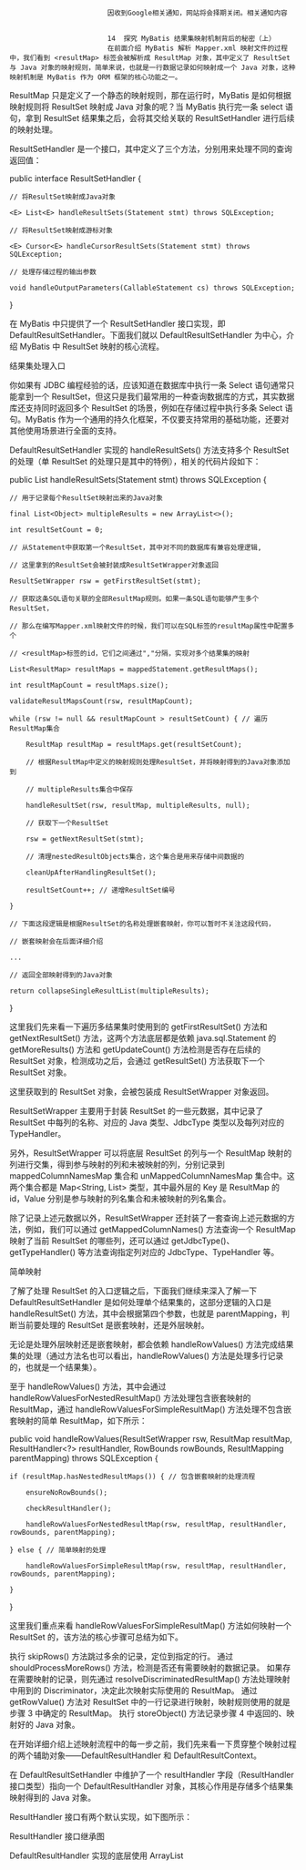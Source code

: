 
                            
                            因收到Google相关通知，网站将会择期关闭。相关通知内容
                            
                            
                            14  探究 MyBatis 结果集映射机制背后的秘密（上）
                            在前面介绍 MyBatis 解析 Mapper.xml 映射文件的过程中，我们看到 <resultMap> 标签会被解析成 ResultMap 对象，其中定义了 ResultSet 与 Java 对象的映射规则，简单来说，也就是一行数据记录如何映射成一个 Java 对象，这种映射机制是 MyBatis 作为 ORM 框架的核心功能之一。

ResultMap 只是定义了一个静态的映射规则，那在运行时，MyBatis 是如何根据映射规则将 ResultSet 映射成 Java 对象的呢？当 MyBatis 执行完一条 select 语句，拿到 ResultSet 结果集之后，会将其交给关联的 ResultSetHandler 进行后续的映射处理。

ResultSetHandler 是一个接口，其中定义了三个方法，分别用来处理不同的查询返回值：

public interface ResultSetHandler {

    // 将ResultSet映射成Java对象

    <E> List<E> handleResultSets(Statement stmt) throws SQLException;

    // 将ResultSet映射成游标对象

    <E> Cursor<E> handleCursorResultSets(Statement stmt) throws SQLException;

    // 处理存储过程的输出参数

    void handleOutputParameters(CallableStatement cs) throws SQLException;

}


在 MyBatis 中只提供了一个 ResultSetHandler 接口实现，即 DefaultResultSetHandler。下面我们就以 DefaultResultSetHandler 为中心，介绍 MyBatis 中 ResultSet 映射的核心流程。

结果集处理入口

你如果有 JDBC 编程经验的话，应该知道在数据库中执行一条 Select 语句通常只能拿到一个 ResultSet，但这只是我们最常用的一种查询数据库的方式，其实数据库还支持同时返回多个 ResultSet 的场景，例如在存储过程中执行多条 Select 语句。MyBatis 作为一个通用的持久化框架，不仅要支持常用的基础功能，还要对其他使用场景进行全面的支持。

DefaultResultSetHandler 实现的 handleResultSets() 方法支持多个 ResultSet 的处理（单 ResultSet 的处理只是其中的特例），相关的代码片段如下：

public List<Object> handleResultSets(Statement stmt) throws SQLException {

    // 用于记录每个ResultSet映射出来的Java对象

    final List<Object> multipleResults = new ArrayList<>();

    int resultSetCount = 0;

    // 从Statement中获取第一个ResultSet，其中对不同的数据库有兼容处理逻辑,

    // 这里拿到的ResultSet会被封装成ResultSetWrapper对象返回

    ResultSetWrapper rsw = getFirstResultSet(stmt);

    // 获取这条SQL语句关联的全部ResultMap规则。如果一条SQL语句能够产生多个ResultSet，

    // 那么在编写Mapper.xml映射文件的时候，我们可以在SQL标签的resultMap属性中配置多个

    // <resultMap>标签的id，它们之间通过","分隔，实现对多个结果集的映射

    List<ResultMap> resultMaps = mappedStatement.getResultMaps();

    int resultMapCount = resultMaps.size();

    validateResultMapsCount(rsw, resultMapCount);

    while (rsw != null && resultMapCount > resultSetCount) { // 遍历ResultMap集合

        ResultMap resultMap = resultMaps.get(resultSetCount);

        // 根据ResultMap中定义的映射规则处理ResultSet，并将映射得到的Java对象添加到

        // multipleResults集合中保存

        handleResultSet(rsw, resultMap, multipleResults, null);

        // 获取下一个ResultSet

        rsw = getNextResultSet(stmt);

        // 清理nestedResultObjects集合，这个集合是用来存储中间数据的

        cleanUpAfterHandlingResultSet();

        resultSetCount++; // 递增ResultSet编号

    }

    // 下面这段逻辑是根据ResultSet的名称处理嵌套映射，你可以暂时不关注这段代码，

    // 嵌套映射会在后面详细介绍

    ... 

    // 返回全部映射得到的Java对象

    return collapseSingleResultList(multipleResults);

}


这里我们先来看一下遍历多结果集时使用到的 getFirstResultSet() 方法和 getNextResultSet() 方法，这两个方法底层都是依赖 java.sql.Statement 的 getMoreResults() 方法和 getUpdateCount() 方法检测是否存在后续的 ResultSet 对象，检测成功之后，会通过 getResultSet() 方法获取下一个 ResultSet 对象。

这里获取到的 ResultSet 对象，会被包装成 ResultSetWrapper 对象返回。

ResultSetWrapper 主要用于封装 ResultSet 的一些元数据，其中记录了 ResultSet 中每列的名称、对应的 Java 类型、JdbcType 类型以及每列对应的 TypeHandler。

另外，ResultSetWrapper 可以将底层 ResultSet 的列与一个 ResultMap 映射的列进行交集，得到参与映射的列和未被映射的列，分别记录到 mappedColumnNamesMap 集合和 unMappedColumnNamesMap 集合中。这两个集合都是 Map<String, List<String>> 类型，其中最外层的 Key 是 ResultMap 的 id，Value 分别是参与映射的列名集合和未被映射的列名集合。

除了记录上述元数据以外，ResultSetWrapper 还封装了一套查询上述元数据的方法，例如，我们可以通过 getMappedColumnNames() 方法查询一个 ResultMap 映射了当前 ResultSet 的哪些列，还可以通过 getJdbcType()、getTypeHandler() 等方法查询指定列对应的 JdbcType、TypeHandler 等。

简单映射

了解了处理 ResultSet 的入口逻辑之后，下面我们继续来深入了解一下 DefaultResultSetHandler 是如何处理单个结果集的，这部分逻辑的入口是 handleResultSet() 方法，其中会根据第四个参数，也就是 parentMapping，判断当前要处理的 ResultSet 是嵌套映射，还是外层映射。

无论是处理外层映射还是嵌套映射，都会依赖 handleRowValues() 方法完成结果集的处理（通过方法名也可以看出，handleRowValues() 方法是处理多行记录的，也就是一个结果集）。

至于 handleRowValues() 方法，其中会通过 handleRowValuesForNestedResultMap() 方法处理包含嵌套映射的 ResultMap，通过 handleRowValuesForSimpleResultMap() 方法处理不包含嵌套映射的简单 ResultMap，如下所示：

public void handleRowValues(ResultSetWrapper rsw, ResultMap resultMap, ResultHandler<?> resultHandler, RowBounds rowBounds, ResultMapping parentMapping) throws SQLException {

    if (resultMap.hasNestedResultMaps()) { // 包含嵌套映射的处理流程

        ensureNoRowBounds();

        checkResultHandler();

        handleRowValuesForNestedResultMap(rsw, resultMap, resultHandler, rowBounds, parentMapping);

    } else { // 简单映射的处理

        handleRowValuesForSimpleResultMap(rsw, resultMap, resultHandler, rowBounds, parentMapping);

    }

}


这里我们重点来看 handleRowValuesForSimpleResultMap() 方法如何映射一个 ResultSet 的，该方法的核心步骤可总结为如下。


执行 skipRows() 方法跳过多余的记录，定位到指定的行。
通过 shouldProcessMoreRows() 方法，检测是否还有需要映射的数据记录。
如果存在需要映射的记录，则先通过 resolveDiscriminatedResultMap() 方法处理映射中用到的 Discriminator，决定此次映射实际使用的 ResultMap。
通过 getRowValue() 方法对 ResultSet 中的一行记录进行映射，映射规则使用的就是步骤 3 中确定的 ResultMap。
执行 storeObject() 方法记录步骤 4 中返回的、映射好的 Java 对象。


在开始详细介绍上述映射流程中的每一步之前，我们先来看一下贯穿整个映射过程的两个辅助对象——DefaultResultHandler 和 DefaultResultContext。

在 DefaultResultSetHandler 中维护了一个 resultHandler 字段（ResultHandler 接口类型）指向一个 DefaultResultHandler 对象，其核心作用是存储多个结果集映射得到的 Java 对象。

ResultHandler 接口有两个默认实现，如下图所示：



ResultHandler 接口继承图

DefaultResultHandler 实现的底层使用 ArrayList<Object> 存储映射得到的 Java 对象，DefaultMapResultHandler 实现的底层使用 Map<K, V> 存储映射得到的 Java 对象，其中 Key 是从结果对象中获取的指定属性的值，Value 就是映射得到的 Java 对象。

至于 DefaultResultContext 对象，它的生命周期与一个 ResultSet 相同，每从 ResultSet 映射得到一个 Java 对象都会暂存到 DefaultResultContext 中的 resultObject 字段，等待后续使用，同时 DefaultResultContext 还可以计算从一个 ResultSet 映射出来的对象个数（依靠 resultCount 字段统计）。

了解了 handleRowValuesForSimpleResultMap() 方法的核心步骤以及全部贯穿整个映射流程的辅助对象之后，下面我们开始深入每个步骤进行详细分析。

1. ResultSet 的预处理

有 MyBatis 使用经验的同学可能知道，我们可以通过 RowBounds 指定 offset、limit 参数实现分页的效果。这里的 skipRows() 方法就会根据 RowBounds 移动 ResultSet 的指针到指定的数据行，这样后续的映射操作就可以从这一行开始。

skipRows() 方法会检查 ResultSet 的属性，如果是 TYPE_FORWARD_ONLY 类型，则只能通过循环 + ResultSet.next() 方法（指针的逐行前移）定位到指定的数据行；反之，可以通过 ResultSet.absolute() 方法直接移动指针。

处理 RowBounds 的另一个方法是 shouldProcessMoreRows() 方法，其中会检查当前已经映射的行是否达到了 RowBounds.limit 字段指定的行数上限，如果达到，则返回 false，停止后续操作。当然，控制是否进行后续映射操作的条件还有 ResultSet.next() 方法（即结果集中是否还有数据）。

通过上述分析我们可以看出，通过 RowBounds 实现的分页功能实际上还是会将全部数据加载到 ResultSet 中，而不是只加载指定范围的数据，所以我们可以认为 RowBounds 实现的是一种“假分页”。这种“假分页”在数据量大的时候，性能就会很差，在处理大数据量分页时，建议通过 SQL 语句 where 条件 + limit 的方式实现分页。

2. 确定 ResultMap

在完成 ResultSet 的预处理之后，接下来会通过 resolveDiscriminatedResultMap() 方法处理  标签，确定此次映射操作最终使用的 ResultMap 对象。

为了更加方便和完整地描述 resolveDiscriminatedResultMap() 方法的核心流程，这里我们结合一个简单示例进行分析，比如，现在有一个 ResultSet 包含 id、name、classify、subClassify 四列，并且由 animalMap 来映射该 ResultSet，具体如下图所示：



< discriminator>处理示例图

通过 resolveDiscriminatedResultMap() 方法确定 ResultMap 的流程大致是这样的：


首先按照 animalMap 这个 ResultMap 映射这行记录，该行记录中的 classify 列值为 mammalia，根据其中定义的 <discriminator> 标签的配置，会选择使用 mammaliaMap 这个 ResultMap 对当前这条记录进行映射；
接下来看 mammaliaMap 这个 ResultMap，其中的 <discriminator> 标签检查的是 subClassify 的列值，当前记录的 subClassify 列值为 human，所以会选择 humanMap 这个 ResultMap 映射当前这条记录，得到一个 Human 对象。


了解了上述基本流程之后，下面我们来看 resolveDiscriminatedResultMap() 方法的具体实现：

public ResultMap resolveDiscriminatedResultMap(ResultSet rs, ResultMap resultMap, String columnPrefix) throws SQLException {

    // 用于维护处理过的ResultMap唯一标识

    Set<String> pastDiscriminators = new HashSet<>();

    // 获取ResultMap中的Discriminator对象，这是通过<resultMap>标签中的<discriminator>标签解析得到的

    Discriminator discriminator = resultMap.getDiscriminator();

    while (discriminator != null) {

        // 获取当前待映射的记录中Discriminator要检测的列的值

        final Object value = getDiscriminatorValue(rs, discriminator, columnPrefix);

        // 根据上述列值确定要使用的ResultMap的唯一标识

        final String discriminatedMapId = discriminator.getMapIdFor(String.valueOf(value));

        if (configuration.hasResultMap(discriminatedMapId)) {

            // 从全局配置对象Configuration中获取ResultMap对象

            resultMap = configuration.getResultMap(discriminatedMapId);

            // 记录当前Discriminator对象

            Discriminator lastDiscriminator = discriminator;

            // 获取ResultMap对象中的Discriminator

            discriminator = resultMap.getDiscriminator();

            // 检测Discriminator是否出现了环形引用

            if (discriminator == lastDiscriminator || !pastDiscriminators.add(discriminatedMapId)) {

                break;

            }

        } else {

            break;

        }

    }

    // 返回最终要使用的ResultMap

    return resultMap;

}


3. 创建映射结果对象

经过 resolveDiscriminatedResultMap() 方法解析，我们最终确定了当前记录使用哪个 ResultMap 进行映射。

接下来要做的就是按照 ResultMap 规则进行各个列的映射，得到最终的 Java 对象，这部分逻辑是在下面要介绍的 getRowValue() 方法完成的，其核心步骤如下：


首先根据 ResultMap 的 type 属性值创建映射的结果对象；
然后根据 ResultMap 的配置以及全局信息，决定是否自动映射 ResultMap 中未明确映射的列；
接着根据 ResultMap 映射规则，将 ResultSet 中的列值与结果对象中的属性值进行映射；
最后返回映射的结果对象，如果没有映射任何属性，则需要根据全局配置决定如何返回这个结果值，这里不同场景和配置，可能返回完整的结果对象、空结果对象或是 null。


下面是 getRowValue() 方法的核心实现：

private Object getRowValue(ResultSetWrapper rsw, ResultMap resultMap, String columnPrefix) throws SQLException {

    final ResultLoaderMap lazyLoader = new ResultLoaderMap();

    // 根据ResultMap的type属性值创建映射的结果对象

    Object rowValue = createResultObject(rsw, resultMap, lazyLoader, columnPrefix);

    if (rowValue != null && !hasTypeHandlerForResultObject(rsw, resultMap.getType())) {

        final MetaObject metaObject = configuration.newMetaObject(rowValue);

        boolean foundValues = this.useConstructorMappings;

        // 根据ResultMap的配置以及全局信息，决定是否自动映射ResultMap中未明确映射的列

        if (shouldApplyAutomaticMappings(resultMap, false)) {

            foundValues = applyAutomaticMappings(rsw, resultMap, metaObject, columnPrefix) || foundValues;

        }

        // 根据ResultMap映射规则，将ResultSet中的列值与结果对象中的属性值进行映射

        foundValues = applyPropertyMappings(rsw, resultMap, metaObject, lazyLoader, columnPrefix) || foundValues;

        // 如果没有映射任何属性，需要根据全局配置决定如何返回这个结果值，

        // 这里不同场景和配置，可能返回完整的结果对象、空结果对象或是null

        foundValues = lazyLoader.size() > 0 || foundValues;

        rowValue = foundValues || configuration.isReturnInstanceForEmptyRow() ? rowValue : null;

    }

    return rowValue;

}


可以看到这里的第一步，也就是创建映射的结果对象，这部分逻辑位于 createResultObject() 方法中。这个方法中有两个关键步骤：一个是调用另一个 createResultObject() 重载方法来创建结果对象，另一个是通过 ProxyFactory 创建代理对象来处理延迟加载的属性。

由于我们重点分析的是简单 ResultSet 的映射流程，所以接下来我们重点看 createResultObject() 重载方法是如何创建映射结果对象的。

首先进行一些准备工作：获取 ResultMap 中 type 属性指定的结果对象的类型，并创建该类型对应的 MetaClass 对象；获取 ResultMap 中配置的 <constructor> 标签信息（也就是对应的 ResultMapping 对象集合），如果该信息不为空，则可以确定结果类型中的唯一构造函数。

然后再根据四种不同的场景，使用不同的方式创建结果对象，下面就是这四种场景的核心逻辑。


场景一，ResultSet 中只有一列，并且能够找到一个 TypeHandler 完成该列到目标结果类型的映射，此时可以直接读取 ResultSet 中的列值并通过 TypeHandler 转换得到结果对象。这部分逻辑是在 createPrimitiveResultObject() 方法中实现的，该场景多用于 Java 原始类型的处理。
场景二，如果 ResultMap 中配置了 <constructor> 标签，就会先解析 <constructor> 标签中指定的构造方法参数的类型，并从待映射的数据行中获取对应的实参值，然后通过反射方式调用对应的构造方法来创建结果对象。这部分逻辑在 createParameterizedResultObject() 方法中实现。
场景三，如果不满足上述两个场景，则尝试查找默认构造方法来创建结果对象，这里使用前面介绍的 ObjectFactory.create() 方法实现，底层原理还是 Java 的反射机制。
场景四，最后会检测是否已经开启了自动映射功能，如果开启了，会尝试查找合适的构造方法创建结果对象。这里首先会查找 @AutomapConstructor 注解标注的构造方法，查找失败之后，则会尝试查找每个参数都有 TypeHandler 能与 ResultSet 列进行映射的构造方法，确定要使用的构造方法之后，也是通过 ObjectFactory 完成对象创建的。这部分逻辑在 createByConstructorSignature() 方法中实现。


4. 自动映射

创建完结果对象之后，下面就可以开始映射各个字段了。

在简单映射流程中，会先通过 shouldApplyAutomaticMappings() 方法检测是否开启了自动映射，主要检测以下两个地方。


检测当前使用的 ResultMap 是否配置了 autoMapping 属性，如果是，则直接根据该 autoMapping 属性的值决定是否开启自动映射功能。
检测 mybatis-config.xml 的 <settings> 标签中配置的 autoMappingBehavior 值，决定是否开启自动映射功能。autoMappingBehavior 指定 MyBatis 框架如何进行自动映射，该属性有三个可选值：①NONE，表示完全关闭自动映射功能；②PARTIAL，表示只会自动映射没有定义嵌套映射的 ResultMap；③FULL，表示完全打开自动映射功能，这里会自动映射所有 ResultMap。autoMappingBehavior 的默认值是 PARTIAL。


当确定当前 ResultMap 需要进行自动映射的时候，会通过 applyAutomaticMappings() 方法进行自动映射，其中的核心逻辑大致可描述为如下。


首先，从 ResultSetWrapper 中获取所有未映射的列名，然后逐个处理每个列名。通过列名获取对应的属性名称，这里会将列名转换为小写并截掉指定的前缀，得到相应的属性名称。
然后，检测结果对象中是否有上面得到的属性。如果属性不存在，则通过全局配置的 AutoMappingUnknownColumnBehavior 进行处理。如果属性存在，则检测该属性是否有合适的 TypeHandler；如果不存在合适的 TypeHandler，依旧是通过全局配置的 AutoMappingUnknownColumnBehavior 进行处理。
经过上述检测之后，就可以创建 UnMappedColumnAutoMapping 对象将该列与对应的属性进行关联。在 UnMappedColumnAutoMapping 中记录了列名、属性名以及相关的 TypeHandler。
最后，遍历上面得到 UnMappedColumnAutoMapping 集合，通过其中的 TypeHandler 读取列值并转换成相应的 Java 类型，再通过 MetaObject 设置到相应属性中。


这样就完成了自动映射的功能。

5. 正常映射

完成自动映射之后，MyBatis 会执行 applyPropertyMappings() 方法处理 ResultMap 中明确要映射的列，applyPropertyMappings() 方法的核心流程如下所示。


首先从 ResultSetWrapper 中明确需要映射的列名集合，以及 ResultMap 中定义的 ResultMapping 对象集合。
遍历全部 ResultMapping 集合，针对每个 ResultMapping 对象为 column 属性值添加指定的前缀，得到最终的列名，然后执行 getPropertyMappingValue() 方法完成映射，得到对应的属性值。
如果成功获取到了属性值，则通过结果对象关联的 MetaObject 对象设置到对应属性中。


在 getPropertyMappingValue() 方法中，主要处理了三种场景的映射：


第一种是基本类型的映射，这种场景直接可以通过 TypeHandler 从 ResultSet 中读取列值，并在转化之后返回；
第二种和第三种场景分别是嵌套映射和多结果集的映射，这两个逻辑相对复杂，在下一讲我们再详细介绍。


6. 存储对象

通过上述 5 个步骤，我们已经完成简单映射的处理，得到了一个完整的结果对象。接下来，我们就要通过 storeObject() 方法把这个结果对象保存到合适的位置。

这里处理的简单映射，如果是一个嵌套映射中的子映射，那么我们就需要将结果对象保存到外层对象的属性中；如果是一个普通映射或是外层映射的结果对象，那么我们就需要将结果对象保存到 ResultHandler 中。

明确了结果对象的存储位置之后，我们来看 storeObject() 方法的具体实现：

private void storeObject(...) throws SQLException {

    if (parentMapping != null) {

        // 嵌套查询或嵌套映射的场景，此时需要将结果对象保存到外层对象对应的属性中

        linkToParents(rs, parentMapping, rowValue);

    } else {

        // 普通映射(没有嵌套映射)或是嵌套映射中的外层映射的场景，此时需要将结果对象保存到ResultHandler中

        callResultHandler(resultHandler, resultContext, rowValue);

    }

}


总结

这一讲我们重点介绍了结果集映射，这是 MyBatis 的核心实现之一。

首先我们介绍了 ResultSetHandler 接口以及 DefaultResultSetHandler 这个默认实现，并讲解了单个结果集映射的入口：handleResultSet() 方法。

接下来，我们继续深入，详细分析了 handleRowValuesForSimpleResultMap() 方法实现简单映射的核心步骤，其中涉及预处理 ResultSet、查找并确定 ResultMap、创建并填充映射结果对象、自动映射、正常映射、存储映射结果对象这六大核心步骤。

                        
                        
                            